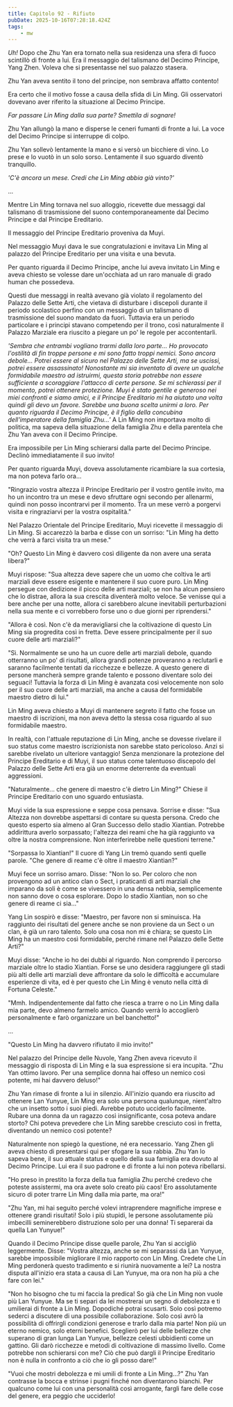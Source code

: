 ```yaml
---
title: Capitolo 92 - Rifiuto
pubDate: 2025-10-16T07:28:18.424Z
tags:
    - mw
---
```



<em>Uh!</em> Dopo che Zhu Yan era tornato nella sua residenza una sfera di fuoco scintillò di fronte a lui.
Era il messaggio del talismano del Decimo Principe, Yang Zhen. Voleva che si presentasse nel suo palazzo stasera.


Zhu Yan aveva sentito il tono del principe, non sembrava affatto contento!


Era certo che il motivo fosse a causa della sfida di Lin Ming. Gli osservatori dovevano aver riferito la situazione al Decimo Principe.


<em>Far passare Lin Ming dalla sua parte? Smettila di sognare!</em>


Zhu Yan allungò la mano e disperse le ceneri fumanti di fronte a lui. La voce del Decimo Principe si interruppe di colpo.


Zhu Yan sollevò lentamente la mano e si versò un bicchiere di vino. Lo prese e lo vuotò in un solo sorso. Lentamente il suo sguardo diventò tranquillo.


<em>'C'è ancora un mese. Credi che Lin Ming abbia già vinto?'</em>


...


Mentre Lin Ming tornava nel suo alloggio, ricevette due messaggi dal talismano di trasmissione del suono contemporaneamente dal Decimo Principe e dal Principe Ereditario.


Il messaggio del Principe Ereditario proveniva da Muyi.


Nel messaggio Muyi dava le sue congratulazioni e invitava Lin Ming al palazzo del Principe Ereditario per una visita e una bevuta.


Per quanto riguarda il Decimo Principe, anche lui aveva invitato Lin Ming e aveva chiesto se volesse dare un'occhiata ad un raro manuale di grado human che possedeva.


Questi due messaggi in realtà avevano già violato il regolamento del Palazzo delle Sette Arti, che vietava di disturbare i discepoli durante il periodo scolastico perfino con un messaggio di un talismano di trasmissione del suono mandato da fuori. Tuttavia era un periodo particolare e i principi stavano competendo per il trono, così naturalmente il Palazzo Marziale era riuscito a piegare un po' le regole per accontentarli.


<em>'Sembra che entrambi vogliano trarmi dalla loro parte... Ho provocato l'ostilità di fin troppe persone e mi sono fatto troppi nemici.
Sono ancora debole... Potrei essere al sicuro nel Palazzo delle Sette Arti, ma se uscissi, potrei essere assassinato! Nonostante mi sia inventato di avere un qualche formidabile maestro ad istruirmi, questa storia potrebbe non essere sufficiente a scoraggiare l'attacco di certe persone. Se mi schierassi per il momento, potrei ottenere protezione.
Muyi è stato gentile e generoso nei miei confronti e siamo amici, e il Principe Ereditario mi ha aiutato una volta quindi gli devo un favore.
Sarebbe una buona scelta unirmi a loro. Per quanto riguarda il Decimo Principe, è il figlio della concubina dell'imperatore della famiglia Zhu...'</em> A Lin Ming non importava molto di politica, ma sapeva della situazione della famiglia Zhu e della parentela che Zhu Yan aveva con il Decimo Principe.


Era impossibile per Lin Ming schierarsi dalla parte del Decimo Principe. Declinò immediatamente il suo invito!


Per quanto riguarda Muyi, doveva assolutamente ricambiare la sua cortesia, ma non poteva farlo ora...


"Ringrazio vostra altezza il Principe Ereditario per il vostro gentile invito, ma ho un incontro tra un mese e devo sfruttare ogni secondo per allenarmi, quindi non posso incontrarvi per il momento. Tra un mese verrò a porgervi visita e ringraziarvi per la vostra ospitalità."


Nel Palazzo Orientale del Principe Ereditario, Muyi ricevette il messaggio di Lin Ming.
Si accarezzò la barba e disse con un sorriso: "Lin Ming ha detto che verrà a farci visita tra un mese."


"Oh? Questo Lin Ming è davvero così diligente da non avere una serata libera?"


Muyi rispose: "Sua altezza deve sapere che un uomo che coltiva le arti marziali deve essere esigente e mantenere il suo cuore puro. Lin Ming persegue con dedizione il picco delle arti marziali; se non ha alcun pensiero che lo distrae, allora la sua crescita diventerà molto veloce.
Se venisse qui a bere anche per una notte, allora ci sarebbero alcune inevitabili perturbazioni nella sua mente e ci vorrebbero forse uno o due giorni per riprendersi."


"Allora è così. Non c'è da meravigliarsi che la coltivazione di questo Lin Ming sia progredita così in fretta. Deve essere principalmente per il suo cuore delle arti marziali?"


"Sì. Normalmente se uno ha un cuore delle arti marziali debole, quando otterranno un po' di risultati, allora grandi potenze proveranno a reclutarli e saranno facilmente tentati da ricchezze e bellezze. A questo genere di persone mancherà sempre grande talento e possono diventare solo dei seguaci! Tuttavia la forza di Lin Ming è avanzata così velocemente non solo per il suo cuore delle arti marziali, ma anche a causa del formidabile maestro dietro di lui."


Lin Ming aveva chiesto a Muyi di mantenere segreto il fatto che fosse un maestro di iscrizioni, ma non aveva detto la stessa cosa riguardo al suo formidabile maestro.


In realtà, con l'attuale reputazione di Lin Ming, anche se dovesse rivelare il suo status come maestro iscrizionista non sarebbe stato pericoloso. Anzi si sarebbe rivelato un ulteriore vantaggio! Senza menzionare la protezione del Principe Ereditario e di Muyi, il suo status come talentuoso discepolo del Palazzo delle Sette Arti era già un enorme deterrente da eventuali aggressioni.


"Naturalmente... che genere di maestro c'è dietro Lin Ming?" Chiese il Principe Ereditario con uno sguardo entusiasta.


Muyi vide la sua espressione e seppe cosa pensava. Sorrise e disse: "Sua Altezza non dovrebbe aspettarsi di contare su questa persona. Credo che questo esperto sia almeno al Gran Successo dello stadio Xiantian. Potrebbe addirittura averlo sorpassato; l'altezza dei reami che ha già raggiunto va oltre la nostra comprensione. Non interferirebbe nelle questioni terrene."


"Sorpassa lo Xiantian!" Il cuore di Yang Lin tremò quando sentì quelle parole. "Che genere di reame c'è oltre il maestro Xiantian?"


Muyi fece un sorriso amaro. Disse: "Non lo so. Per coloro che non provengono ad un antico clan o Sect, i praticanti di arti marziali che imparano da soli è come se vivessero in una densa nebbia, semplicemente non sanno dove o cosa esplorare. Dopo lo stadio Xiantian, non so che genere di reame ci sia..."


Yang Lin sospirò e disse: "Maestro, per favore non si sminuisca. Ha raggiunto dei risultati del genere anche se non proviene da un Sect o un clan, è già un raro talento. Solo una cosa non mi è chiara; se questo Lin Ming ha un maestro così formidabile, perché rimane nel Palazzo delle Sette Arti?"


Muyi disse: "Anche io ho dei dubbi al riguardo. Non comprendo il percorso marziale oltre lo stadio Xiantian. Forse se uno desidera raggiungere gli stadi più alti delle arti marziali deve affrontare da solo le difficoltà e accumulare esperienze di vita, ed è per questo che Lin Ming è venuto nella città di Fortuna Celeste."


"Mmh. Indipendentemente dal fatto che riesca a trarre o no Lin Ming dalla mia parte, devo almeno farmelo amico. Quando verrà lo accoglierò personalmente e farò organizzare un bel banchetto!"


...


"Questo Lin Ming ha davvero rifiutato il mio invito!"


Nel palazzo del Principe delle Nuvole, Yang Zhen aveva ricevuto il messaggio di risposta di Lin Ming e la sua espressione si era incupita. "Zhu Yan ottimo lavoro. Per una semplice donna hai offeso un nemico così potente, mi hai davvero deluso!"


Zhu Yan rimase di fronte a lui in silenzio. All'inizio quando era riuscito ad ottenere Lan Yunyue, Lin Ming era solo una persona qualunque, nient'altro che un insetto sotto i suoi piedi. Avrebbe potuto ucciderlo facilmente. Rubare una donna da un ragazzo così insignificante, cosa poteva andare storto? Chi poteva prevedere che Lin Ming sarebbe cresciuto così in fretta, diventando un nemico così potente?


Naturalmente non spiegò la questione, né era necessario. Yang Zhen gli aveva chiesto di presentarsi qui per sfogare la sua rabbia.
Zhu Yan lo sapeva bene, il suo attuale status e quello della sua famiglia era dovuto al Decimo Principe. Lui era il suo padrone e di fronte a lui non poteva ribellarsi.


"Ho preso in prestito la forza della tua famiglia Zhu perché credevo che poteste assistermi, ma ora avete solo creato più caos! Ero assolutamente sicuro di poter trarre Lin Ming dalla mia parte, ma ora!"


"Zhu Yan, mi hai seguito perché volevi intraprendere magnifiche imprese e ottenere grandi risultati! Solo i più stupidi, le persone assolutamente più imbecilli seminerebbero distruzione solo per una donna! Ti separerai da quella Lan Yunyue!"


Quando il Decimo Principe disse quelle parole, Zhu Yan si accigliò leggermente. Disse: "Vostra altezza, anche se mi separassi da Lan Yunyue, sarebbe impossibile migliorare il mio rapporto con Lin Ming. Credete che Lin Ming perdonerà questo tradimento e si riunirà nuovamente a lei? La nostra disputa all'inizio era stata a causa di Lan Yunyue, ma ora non ha più a che fare con lei."


"Non ho bisogno che tu mi faccia la predica! So già che Lin Ming non vuole più Lan Yunyue.
Ma se ti separi da lei mostrerai un segno di debolezza e ti umilierai di fronte a Lin Ming. Dopodiché potrai scusarti. Solo così potremo sederci a discutere di una possibile collaborazione. Solo così avrò la possibilità di offrirgli condizioni generose e trarlo dalla mia parte! Non più un eterno nemico, solo eterni benefici. Sceglierò per lui delle bellezze che superano di gran lunga Lan Yunyue, bellezze celesti ubbidienti come un gattino. Gli darò ricchezze e metodi di coltivazione di massimo livello. Come potrebbe non schierarsi con me? Ciò che può dargli il Principe Ereditario non è nulla in confronto a ciò che io gli posso dare!"


"Vuoi che mostri debolezza e mi umili di fronte a Lin Ming...?" Zhu Yan contrasse la bocca e strinse i pugni finché non diventarono bianchi. Per qualcuno come lui con una personalità così arrogante, fargli fare delle cose del genere, era peggio che ucciderlo!
                                


                                



